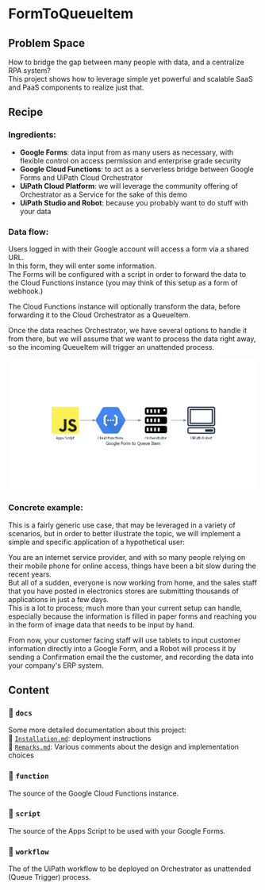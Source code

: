 # FormToQueueItem

## Problem Space

How to bridge the gap between many people with data, and a centralize RPA system?  
This project shows how to leverage simple yet powerful and scalable SaaS and PaaS components to realize just that.

## Recipe

### Ingredients:

* **Google Forms**: data input from as many users as necessary, with flexible control on access permission and enterprise grade security
* **Google Cloud Functions**: to act as a serverless bridge between Google Forms and UiPath Cloud Orchestrator
* **UiPath Cloud Platform**: we will leverage the community offering of Orchestrator as a Service for the sake of this demo
* **UiPath Studio and Robot**: because you probably want to do stuff with your data

### Data flow:

Users logged in with their Google account will access a form via a shared URL.  
In this form, they will enter some information.  
The Forms will be configured with a script in order to forward the data to the Cloud Functions instance (you may think of this setup as a form of webhook.)

The Cloud Functions instance will optionally transform the data, before forwarding it to the Cloud Orchestrator as a QueueItem.

Once the data reaches Orchestrator, we have several options to handle it from there, but we will assume that we want to process the data right away, so the incoming QueueItem will trigger an unattended process.

![Architecture Diagram](./docs/diagrams/google_form_to_queue_item.png)

### Concrete example:

This is a fairly generic use case, that may be leveraged in a variety of scenarios, but in order to better illustrate the topic, we will implement a simple and specific application of a hypothetical user:

You are an internet service provider, and with so many people relying on their mobile phone for online access, things have been a bit slow during the recent years.  
But all of a sudden, everyone is now working from home, and the sales staff that you have posted in electronics stores are submitting thousands of applications in just a few days.  
This is a lot to process; much more than your current setup can handle, especially because the information is filled in paper forms and reaching you in the form of image data that needs to be input by hand.

From now, your customer facing staff will use tablets to input customer information directly into a Google Form, and a Robot will process it by sending a Confirmation email the the customer, and recording the data into your company's ERP system.

## Content

### :file_folder: `docs`

Some more detailed documentation about this project:  
:page_facing_up: [`Installation.md`](./docs/Installation.md): deployment instructions  
:page_facing_up: [`Remarks.md`](./docs/Remarks.md): Various comments about the design and implementation choices

### :file_folder: `function`

The source of the Google Cloud Functions instance.

### :file_folder: `script`

The source of the Apps Script to be used with your Google Forms.

### :file_folder: `workflow`

The of the UiPath workflow to be deployed on Orchestrator as unattended (Queue Trigger) process.